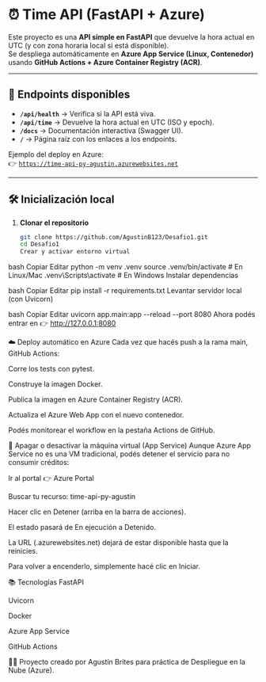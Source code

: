# ⏰ Time API (FastAPI + Azure)

Este proyecto es una **API simple en FastAPI** que devuelve la hora actual en UTC (y con zona horaria local si está disponible).  
Se despliega automáticamente en **Azure App Service (Linux, Contenedor)** usando **GitHub Actions + Azure Container Registry (ACR)**.

---

## 🚀 Endpoints disponibles

- **`/api/health`** → Verifica si la API está viva.
- **`/api/time`** → Devuelve la hora actual en UTC (ISO y epoch).
- **`/docs`** → Documentación interactiva (Swagger UI).
- **`/`** → Página raíz con los enlaces a los endpoints.

Ejemplo del deploy en Azure:  
👉 [`https://time-api-py-agustin.azurewebsites.net`](https://time-api-py-agustin.azurewebsites.net)

---

## 🛠️ Inicialización local

1. **Clonar el repositorio**
   ```bash
   git clone https://github.com/AgustinB123/Desafio1.git
   cd Desafio1
   Crear y activar entorno virtual
   ```

bash
Copiar
Editar
python -m venv .venv
source .venv/bin/activate # En Linux/Mac
.venv\Scripts\activate # En Windows
Instalar dependencias

bash
Copiar
Editar
pip install -r requirements.txt
Levantar servidor local (con Uvicorn)

bash
Copiar
Editar
uvicorn app.main:app --reload --port 8080
Ahora podés entrar en 👉 http://127.0.0.1:8080

☁️ Deploy automático en Azure
Cada vez que hacés push a la rama main, GitHub Actions:

Corre los tests con pytest.

Construye la imagen Docker.

Publica la imagen en Azure Container Registry (ACR).

Actualiza el Azure Web App con el nuevo contenedor.

Podés monitorear el workflow en la pestaña Actions de GitHub.

📴 Apagar o desactivar la máquina virtual (App Service)
Aunque Azure App Service no es una VM tradicional, podés detener el servicio para no consumir créditos:

Ir al portal 👉 Azure Portal

Buscar tu recurso: time-api-py-agustin

Hacer clic en Detener (arriba en la barra de acciones).

El estado pasará de En ejecución a Detenido.

La URL (.azurewebsites.net) dejará de estar disponible hasta que la reinicies.

Para volver a encenderlo, simplemente hacé clic en Iniciar.

📚 Tecnologías
FastAPI

Uvicorn

Docker

Azure App Service

GitHub Actions

👨‍💻 Proyecto creado por Agustín Brites para práctica de Despliegue en la Nube (Azure).
